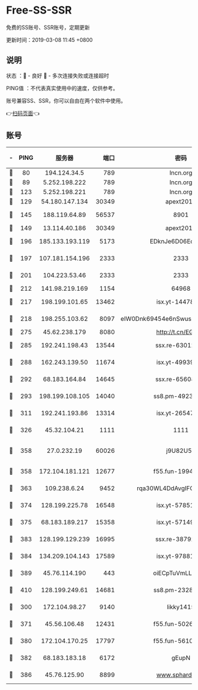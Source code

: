 # Free-SS-SSR

免费的SS账号、SSR账号，定期更新

更新时间：2019-03-08 11:45 +0800

## 说明

状态     ：🙂 - 良好 🙁 - 多次连接失败或连接超时

PING值   ：不代表真实使用中的速度，仅供参考。

账号兼容SS、SSR，你可以自由在两个软件中使用。

👉[扫码页面](https://liesauer.github.io/Free-SS-SSR/)👈

## 账号

|-|PING|服务器|端口|密码|加密方式|区域|
|:----:|:----:|:-----:|-----:|:----:|:----:|:----:|
|🙂|80|194.124.34.5|789|lncn.org|rc4|JP|
|🙂|89|5.252.198.222|789|lncn.org|rc4|JP|
|🙂|123|5.252.198.221|789|lncn.org|rc4|JP|
|🙂|129|54.180.147.134|30349|apext2019|chacha20|KR|
|🙂|145|188.119.64.89|56537|8901|aes-256-cfb|RU|
|🙂|149|13.114.40.186|30349|apext2019|chacha20|JP|
|🙂|196|185.133.193.119|5173|EDknJe6D06EoWDaw|aes-256-cfb|US|
|🙂|197|107.181.154.196|2333|2333|aes-256-cfb|US|
|🙂|201|104.223.53.46|2333|2333|aes-256-cfb|US|
|🙂|212|141.98.219.169|1154|64968|chacha20|US|
|🙂|217|198.199.101.65|13462|isx.yt-14478086|aes-256-cfb|US|
|🙂|218|198.255.103.62|8097|eIW0Dnk69454e6nSwuspv9DmS201tQ0D|aes-256-cfb|US|
|🙂|275|45.62.238.179|8080|http://t.cn/EGJIyrl|rc4-md5|CA|
|🙂|285|192.241.198.43|13544|ssx.re-63012988|aes-256-cfb|US|
|🙂|288|162.243.139.50|11674|isx.yt-49939991|aes-256-cfb|US|
|🙂|292|68.183.164.84|14645|ssx.re-65608232|aes-256-cfb|US|
|🙂|293|198.199.108.105|14040|ss8.pm-49239037|aes-256-cfb|US|
|🙂|311|192.241.193.86|13314|isx.yt-26547627|aes-256-cfb|US|
|🙂|326|45.32.104.21|1111|1111|aes-256-cfb|SG|
|🙂|358|27.0.232.19|60026|j9U82U53|xchacha20-ietf-poly1305|HK|
|🙂|358|172.104.181.121|12677|f55.fun-19942121|aes-256-cfb|SG|
|🙂|363|109.238.6.24|9452|rqa30WL4DdAvgIFG6Fs3znzTa|aes-256-cfb|FR|
|🙂|374|128.199.225.78|16548|isx.yt-57851820|aes-256-cfb|SG|
|🙂|375|68.183.189.217|15358|isx.yt-57149233|aes-256-cfb|SG|
|🙂|383|128.199.129.239|16995|ssx.re-38792926|aes-256-cfb|SG|
|🙂|384|134.209.104.143|17589|isx.yt-97881825|aes-256-cfb|SG|
|🙂|389|45.76.114.190|443|oiECpTuVmLLxk4Ts|aes-256-cfb|AU|
|🙂|410|128.199.249.61|14681|ss8.pm-23285637|aes-256-cfb|SG|
|🙂|300|172.104.98.27|9140|likky1415|aes-256-cfb|JP|
|🙂|371|45.56.106.48|12431|f55.fun-50265389|aes-256-cfb|US|
|🙂|380|172.104.170.25|17797|f55.fun-56102907|aes-256-cfb|SG|
|🙂|382|68.183.183.18|6172|gEupN|aes-256-cfb|SG|
|🙂|386|45.76.125.90|8899|www.sphard.com|aes-256-cfb|AU|
